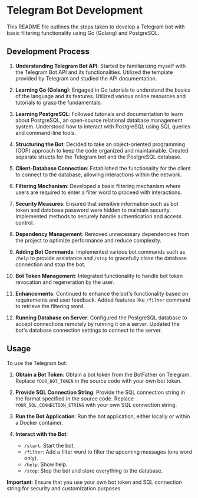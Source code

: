 # Telegram Bot Development

This README file outlines the steps taken to develop a Telegram bot with basic filtering functionality using Go (Golang) and PostgreSQL.

## Development Process

1. **Understanding Telegram Bot API**: Started by familiarizing myself with the Telegram Bot API and its functionalities. Utilized the template provided by Telegram and studied the API documentation.

2. **Learning Go (Golang)**: Engaged in Go tutorials to understand the basics of the language and its features. Utilized various online resources and tutorials to grasp the fundamentals.

3. **Learning PostgreSQL**: Followed tutorials and documentation to learn about PostgreSQL, an open-source relational database management system. Understood how to interact with PostgreSQL using SQL queries and command-line tools.

4. **Structuring the Bot**: Decided to take an object-oriented programming (OOP) approach to keep the code organized and maintainable. Created separate structs for the Telegram bot and the PostgreSQL database.

5. **Client-Database Connection**: Established the functionality for the client to connect to the database, allowing interactions within the network.

6. **Filtering Mechanism**: Developed a basic filtering mechanism where users are required to enter a filter word to proceed with interactions.

7. **Security Measures**: Ensured that sensitive information such as bot token and database password were hidden to maintain security. Implemented methods to securely handle authentication and access control.

8. **Dependency Management**: Removed unnecessary dependencies from the project to optimize performance and reduce complexity.

9. **Adding Bot Commands**: Implemented various bot commands such as `/help` to provide assistance and `/stop` to gracefully close the database connection and stop the bot.

10. **Bot Token Management**: Integrated functionality to handle bot token revocation and regeneration by the user.

11. **Enhancements**: Continued to enhance the bot's functionality based on requirements and user feedback. Added features like `/filter` command to retrieve the filtering word.

12. **Running Database on Server**: Configured the PostgreSQL database to accept connections remotely by running it on a server. Updated the bot's database connection settings to connect to the server.

## Usage

To use the Telegram bot:

1. **Obtain a Bot Token**: Obtain a bot token from the BotFather on Telegram. Replace `YOUR_BOT_TOKEN` in the source code with your own bot token.

2. **Provide SQL Connection String**: Provide the SQL connection string in the format specified in the source code. Replace `YOUR_SQL_CONNECTION_STRING` with your own SQL connection string.

3. **Run the Bot Application**: Run the bot application, either locally or within a Docker container.

4. **Interact with the Bot**:
   - `/start`: Start the bot.
   - `/filter`: Add a filter word to filter the upcoming messages (one word only).
   - `/help`: Show help.
   - `/stop`: Stop the bot and store everything to the database.

**Important**: Ensure that you use your own bot token and SQL connection string for security and customization purposes.
